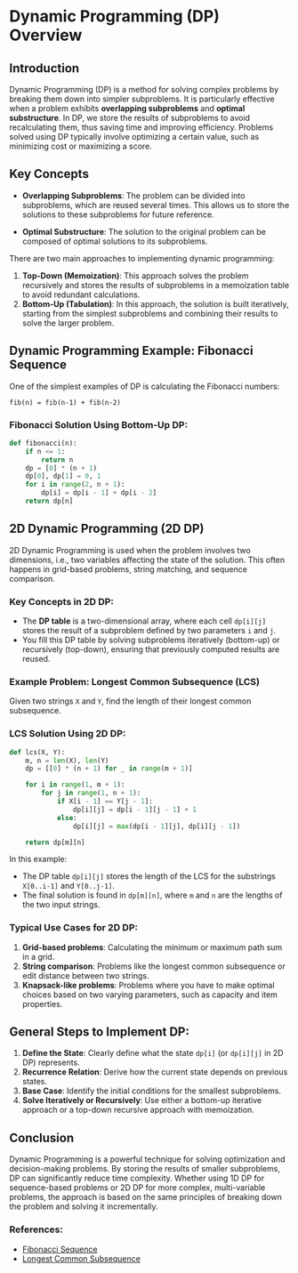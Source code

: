 # Dynamic Programming (DP) Overview

## Introduction

Dynamic Programming (DP) is a method for solving complex problems by breaking them down into simpler subproblems. It is particularly effective when a problem exhibits **overlapping subproblems** and **optimal substructure**. In DP, we store the results of subproblems to avoid recalculating them, thus saving time and improving efficiency. Problems solved using DP typically involve optimizing a certain value, such as minimizing cost or maximizing a score.

## Key Concepts

-   **Overlapping Subproblems**: The problem can be divided into subproblems, which are reused several times. This allows us to store the solutions to these subproblems for future reference.

-   **Optimal Substructure**: The solution to the original problem can be composed of optimal solutions to its subproblems.

There are two main approaches to implementing dynamic programming:

1. **Top-Down (Memoization)**: This approach solves the problem recursively and stores the results of subproblems in a memoization table to avoid redundant calculations.
2. **Bottom-Up (Tabulation)**: In this approach, the solution is built iteratively, starting from the simplest subproblems and combining their results to solve the larger problem.

## Dynamic Programming Example: Fibonacci Sequence

One of the simplest examples of DP is calculating the Fibonacci numbers:

```
fib(n) = fib(n-1) + fib(n-2)
```

### Fibonacci Solution Using Bottom-Up DP:

```python
def fibonacci(n):
    if n <= 1:
        return n
    dp = [0] * (n + 1)
    dp[0], dp[1] = 0, 1
    for i in range(2, n + 1):
        dp[i] = dp[i - 1] + dp[i - 2]
    return dp[n]
```

## 2D Dynamic Programming (2D DP)

2D Dynamic Programming is used when the problem involves two dimensions, i.e., two variables affecting the state of the solution. This often happens in grid-based problems, string matching, and sequence comparison.

### Key Concepts in 2D DP:

-   The **DP table** is a two-dimensional array, where each cell `dp[i][j]` stores the result of a subproblem defined by two parameters `i` and `j`.
-   You fill this DP table by solving subproblems iteratively (bottom-up) or recursively (top-down), ensuring that previously computed results are reused.

### Example Problem: Longest Common Subsequence (LCS)

Given two strings `X` and `Y`, find the length of their longest common subsequence.

### LCS Solution Using 2D DP:

```python
def lcs(X, Y):
    m, n = len(X), len(Y)
    dp = [[0] * (n + 1) for _ in range(m + 1)]

    for i in range(1, m + 1):
        for j in range(1, n + 1):
            if X[i - 1] == Y[j - 1]:
                dp[i][j] = dp[i - 1][j - 1] + 1
            else:
                dp[i][j] = max(dp[i - 1][j], dp[i][j - 1])

    return dp[m][n]
```

In this example:

-   The DP table `dp[i][j]` stores the length of the LCS for the substrings `X[0..i-1]` and `Y[0..j-1]`.
-   The final solution is found in `dp[m][n]`, where `m` and `n` are the lengths of the two input strings.

### Typical Use Cases for 2D DP:

1. **Grid-based problems**: Calculating the minimum or maximum path sum in a grid.
2. **String comparison**: Problems like the longest common subsequence or edit distance between two strings.
3. **Knapsack-like problems**: Problems where you have to make optimal choices based on two varying parameters, such as capacity and item properties.

## General Steps to Implement DP:

1. **Define the State**: Clearly define what the state `dp[i]` (or `dp[i][j]` in 2D DP) represents.
2. **Recurrence Relation**: Derive how the current state depends on previous states.
3. **Base Case**: Identify the initial conditions for the smallest subproblems.
4. **Solve Iteratively or Recursively**: Use either a bottom-up iterative approach or a top-down recursive approach with memoization.

## Conclusion

Dynamic Programming is a powerful technique for solving optimization and decision-making problems. By storing the results of smaller subproblems, DP can significantly reduce time complexity. Whether using 1D DP for sequence-based problems or 2D DP for more complex, multi-variable problems, the approach is based on the same principles of breaking down the problem and solving it incrementally.

### References:

-   [Fibonacci Sequence](https://en.wikipedia.org/wiki/Fibonacci_number)
-   [Longest Common Subsequence](https://en.wikipedia.org/wiki/Longest_common_subsequence_problem)
